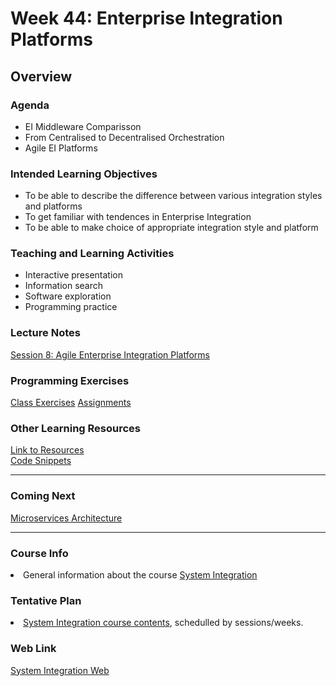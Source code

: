 # Week 44: Enterprise Integration Platforms 
<h2>Overview</h2>
<h3>Agenda</h3>
<ul>
  <li>EI Middleware Comparisson</li>
  <li>From Centralised to Decentralised Orchestration</li>
  <li>Agile EI Platforms</li>  
</ul>

<h3>Intended Learning Objectives</h3>
<ul>
	<li>To be able to describe the difference between various integration styles and platforms</li>
	<li>To get familiar with tendences in Enterprise Integration</li>
  <li>To be able to make choice of appropriate integration style and platform</li>
</ul>

<h3>Teaching and Learning Activities</h3>
<ul>
	<li>Interactive presentation</li>
	<li>Information search</li>	
	<li>Software exploration</li>
  <li>Programming practice</li>
</ul>
 
<h3>Lecture Notes</h3>
<a href="https://cphbusiness.mrooms.net/pluginfile.php/293771/mod_resource/content/1/Session8All.pdf">Session 8: Agile Enterprise Integration Platforms</a>
  
<h3>Programming Exercises</h3>
<a href="https://github.com/datsoftlyngby/soft2019fall-si/tree/master/docs/Sessions/Week44/Class%20Exercuises.md/">Class Exercises</a>
<a href="https://github.com/datsoftlyngby/soft2019fall-si/tree/master/docs/Sessions/Week44/Assignments.md/">Assignments</a> 
	
<h3>Other Learning Resources</h3>
<a href="https://github.com/datsoftlyngby/soft2019fall-si/tree/master/docs/Sessions/Week44/Resources.md/">Link to Resources</a><br>
<a href="https://github.com/datsoftlyngby/soft2019fall-si/tree/master/code">Code Snippets</a>

<hr>
<h3>Coming Next</h3>
<a href="https://datsoftlyngby.github.io/soft2019fall-si/Sessions/Week45/">Microservices Architecture</a>
<hr>
<h3>Course Info</h3>
<li>General information about the course <a href="https://datsoftlyngby.github.io/soft2019fall/SI/course-info.html">System Integration</a></li>
<h3>Tentative Plan</h3>
<li><a href="https://datsoftlyngby.github.io/soft2019fall/SI/tentative-plan.html">System Integration course contents</a>, schedulled by sessions/weeks.</li>
<h3>Web Link</h3>
<a href="https://datsoftlyngby.github.io/soft2019fall-si">System Integration Web</a>


